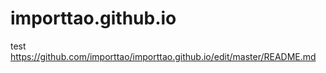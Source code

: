 # importtao.github.io
test
<https://github.com/importtao/importtao.github.io/edit/master/README.md>
